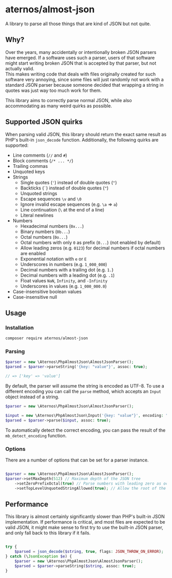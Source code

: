 # aternos/almost-json

A library to parse all those things that are kind of JSON but not quite.

## Why?

Over the years, many accidentally or intentionally broken JSON parsers have emerged.
If a software uses such a parser, users of that software might start writing broken JSON
that is accepted by that parser, but not actually valid.  
This makes writing code that deals with files originally created for such software very
annoying, since some files will just randomly not work with a standard JSON parser because
someone decided that wrapping a string in quotes was just way too much work for them.

This library aims to correctly parse normal JSON, while also accommodating as many weird
quirks as possible.

## Supported JSON quirks

When parsing valid JSON, this library should return the exact same result as PHP's built-in
`json_decode` function. Additionally, the following quirks are supported:

- Line comments (`//` and `#`)
- Block comments (`/* ... */`)
- Trailing commas
- Unquoted keys
- Strings
  - Single quotes (`'`) instead of double quotes (`"`)
  - Backticks (`` ` ``) instead of double quotes (`"`)
  - Unquoted strings
  - Escape sequences `\v` and `\0`
  - Ignore invalid escape sequences (e.g. `\a` => `a`)
  - Line continuation (`\` at the end of a line)
  - Literal newlines
- Numbers
  - Hexadecimal numbers (`0x...`)
  - Binary numbers (`0b...`)
  - Octal numbers (`0o...`)
  - Octal numbers with only `0` as prefix (`0...`) (not enabled by default)
  - Allow leading zeros (e.g. `0123`) for decimal numbers if octal numbers are enabled
  - Exponential notation with `e` or `E`
  - Underscores in numbers (e.g. `1_000_000`)
  - Decimal numbers with a trailing dot (e.g. `1.`)
  - Decimal numbers with a leading dot (e.g. `.1`)
  - Float values `NaN`, `Infinity`, and `-Infinity`
  - Underscores in values (e.g. `1_000_000.0`)
- Case-insensitive boolean values
- Case-insensitive null

## Usage

### Installation

```bash
composer require aternos/almost-json
```

### Parsing

```php
$parser = new \Aternos\PhpAlmostJson\AlmostJsonParser();
$parsed = $parser->parseString('{key: "value"}', assoc: true);

// => ['key' => 'value']
```

By default, the parser will assume the string is encoded as UTF-8. To use a different encoding
you can call the `parse` method, which accepts an `Input` object instead of a string.

```php
$parser = new \Aternos\PhpAlmostJson\AlmostJsonParser();

$input = new \Aternos\PhpAlmostJson\Input('{key: "value"}', encoding: "ISO-8859-1");
$parsed = $parser->parse($input, assoc: true);
```

To automatically detect the correct encoding, you can pass the result of the `mb_detect_encoding` function.

### Options

There are a number of options that can be set for a parser instance.

```php

$parser = new \Aternos\PhpAlmostJson\AlmostJsonParser();
$parser->setMaxDepth(512) // Maximum depth of the JSON tree
    ->setZeroPrefixOctal(true) // Parse numbers with leading zero as octal
    ->setTopLevelUnquotedStringAllowed(true); // Allow the root of the JSON tree to be an unquoted string

```

## Performance

This library is almost certainly significantly slower than PHP's built-in JSON implementation.
If performance is critical, and most files are expected to be valid JSON, it might make sense
to first try to use the built-in JSON parser, and only fall back to this library if it fails.

```php

try {
    $parsed = json_decode($string, true, flags: JSON_THROW_ON_ERROR);
} catch (\JsonException $e) {
    $parser = new \Aternos\PhpAlmostJson\AlmostJsonParser();
    $parsed = $parser->parseString($string, assoc: true);
}

```
